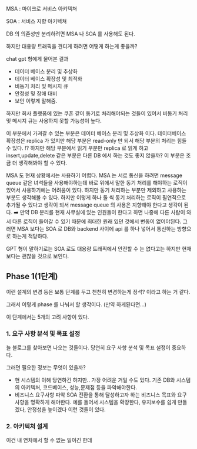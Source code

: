 MSA : 마이크로 서비스 아키텍쳐


SOA : 서비스 지향 아키텍쳐

DB 의 의존성만 분리하려면 MSA 나 SOA 를 사용해도 된다.

하지만 대용량 트래픽을 견디게 하려면 어떻게 하는게 좋을까?

chat gpt 형에게 물어본 결과

* 데이터 베이스 분리 및 추상화
* 데이터 베이스 확장성 및 최적화
* 비동기 처리 및 메시지 큐
* 안정성 및 장애 대비
* 보안
이렇게 말해줌.

하지만 회사 플랫폼에 있는 쿠폰 같이 동기로 처리해야되는 것들이 있어서 비동기 처리 및 메시지 큐는 사용하지 못할 가능성이 높다.

이 부분에서 가져갈 수 있는 부분은 데이터 베이스 분리 및 추상화 이다.
데이터베이스 확장성은 replica 가 있지만 해당 부분은 read-only 만 되서 해당 부분의 처리는 힘들 수 있다.
⁉️ 하지만 해당 부분에서 읽기 부분만 replica 로 읽게 하고 insert,update,delete 같은 부분은 다른 DB 에서 하는 것도 좋지 않을까? 이 부분은 조금 더 생각해봐야 할 수 있다.

MSA 도 현재 상황에서는 사용하기 어렵다. MSA 는 서로 통신을 하려면 message queue 같은 녀석들을 사용해야하는데 바로 위에서 말한 동기 처리를 해야하는 로직이 있어서 사용하기에는 어려움이 있다. 
하지만 동기 처리하는 부분만 제외하고 사용하는 부분도 생각해볼 수 있다. 하지만 이렇게 하나 둘 씩 동기 처리하는 로직이 필연적으로 추가될 수 있다고 생각이 되서 message queue 의 사용은 지향해야 한다고 생각이 된다.
➡️ 만약 DB 분리를 현재 사무실에 있는 인원들이 한다고 하면 나중에 다른 사람이 와서 다른 로직이 들어갈 수 있기 때문에 최대한 원래 있던 것에서 변동이 없어야된다. 그러면 MSA 보다는 SOA 로 DB와 backend 사이에 api 를 하나 넣어서 통신하는 방향으로 하는게 적당하다.

GPT 형이 말하기로는 SOA 로도 대용량 트래픽에서 안전할 수 는 없다고는 하지만 현재 보다는 괜찮을 것으로 보인다.


## Phase 1(1단계)
이런 설계의 변경 등은 보통 단계를 두고 천천히 변경하는게 정석? 이라고 하는 거 같다.

그래서 이렇게 phase  를 나눠서 할 생각이다. (만약 하게된다면...)

이 단계에서는 5개의 고려 사항이 있다.

### 1. 요구 사항 분석 및 목표 설정
늘 블로그를 찾아보면 나오는 것들이다. 당연히 요구 사항 분석 및 목표 설정이 중요하다.

그러면 필요한 정보는 무엇이 있을까?
* 현 시스템의 이해
	당연하긴 하지만.. 가장 어려운 거일 수도 있다. 기존 DB와 시스템의 아키텍처, 코드베이스, 성능,문제점 등을 파악해야한다.
* 비즈니스 요구사항 파악
	SOA 전환을 통해 달성하고자 하는 비즈니스 목표와 요구사항을 명확하게 해야한다.
	예를 들어서 시스템을 확장한다, 유지보수를 쉽게 만들겠다, 안정성을 높이겠다 이런 것들이 있다.


### 2. 아키텍처 설계
이건 내 연차에서 할 수 없는 일이긴 한데









